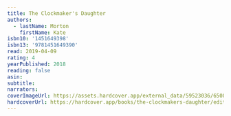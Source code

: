 ```yaml
---
title: The Clockmaker's Daughter
authors:
  - lastName: Morton
    firstName: Kate
isbn10: '1451649398'
isbn13: '9781451649390'
read: 2019-04-09
rating: 4
yearPublished: 2018
reading: false
asin:
subtitle:
narrators:
coverImageUrl: https://assets.hardcover.app/external_data/59523036/650894ef0dc3a7166d31dc78fbff08c7fd9de70f.jpeg
hardcoverUrl: https://hardcover.app/books/the-clockmakers-daughter/editions/12369327
---
```

